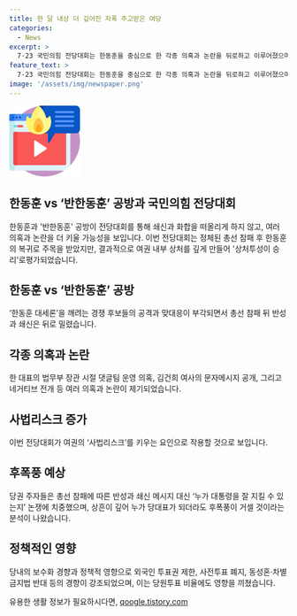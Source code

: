 ```yaml
---
title: 한 달 내상 더 깊어진 자폭 주고받은 여당
categories:
  - News
excerpt: >
  7·23 국민의힘 전당대회는 한동훈을 중심으로 한 각종 의혹과 논란을 뒤로하고 이루어졌으며, 여권의 사법리스크 가능성이 높아진 상황이다. 한동훈은 당권을 획득하였지만 이에 따른 내부의 갈등과 논란은 여전히 존재하며, 후폭풍이 예상된다. 또한, 후보들은 반성과 쇄신 메시지보다는 대통령을 어떻게 지킬 것인가에 집중하고 있으며, 정책적으로는 보수화 경향이 강해지고 있는 상황이다. 전당대회 후에도 친윤의 갈등이 이어질 것으로 예상된다.
feature_text: >
  7·23 국민의힘 전당대회는 한동훈을 중심으로 한 각종 의혹과 논란을 뒤로하고 이루어졌으며, 여권의 사법리스크 가능성이 높아진 상황이다. 한동훈은 당권을 획득하였지만 이에 따른 내부의 갈등과 논란은 여전히 존재하며, 후폭풍이 예상된다. 또한, 후보들은 반성과 쇄신 메시지보다는 대통령을 어떻게 지킬 것인가에 집중하고 있으며, 정책적으로는 보수화 경향이 강해지고 있는 상황이다. 전당대회 후에도 친윤의 갈등이 이어질 것으로 예상된다.
image: '/assets/img/newspaper.png'
---
```


<p><img src="/assets/img/news.png" alt="rentncar 속보" /></p>

<h2 data-ke-size="size26">한동훈 vs ‘반한동훈’ 공방과 국민의힘 전당대회</h2>

<p data-ke-size="size16">한동훈과 '반한동훈' 공방이 전당대회를 통해 쇄신과 화합을 떠올리게 하지 않고, 여러 의혹과 논란을 더 키울 가능성을 보입니다. 이번 전당대회는 정체된 총선 참패 후 한동훈의 복귀로 주목을 받았지만, 결과적으로 여권 내부 상처를 깊게 만들어 '상처투성이 승리'로평가되었습니다.</p>

<h2 data-ke-size="size26">한동훈 vs ‘반한동훈’ 공방</h2>

<p data-ke-size="size16">‘한동훈 대세론’을 깨려는 경쟁 후보들의 공격과 맞대응이 부각되면서 총선 참패 뒤 반성과 쇄신은 뒤로 밀렸습니다.</p>

<h2 data-ke-size="size26">각종 의혹과 논란</h2>

<p data-ke-size="size16">한 대표의 법무부 장관 시절 댓글팀 운영 의혹, 김건희 여사의 문자메시지 공개, 그리고 네거티브 전개 등 여러 의혹과 논란이 제기되었습니다.</p>

<h2 data-ke-size="size26">사법리스크 증가</h2>

<p data-ke-size="size16">이번 전당대회가 여권의 ‘사법리스크’를 키우는 요인으로 작용할 것으로 보입니다.</p>

<h2 data-ke-size="size26">후폭풍 예상</h2>

<p data-ke-size="size16">당권 주자들은 총선 참패에 따른 반성과 쇄신 메시지 대신 ‘누가 대통령을 잘 지킬 수 있는지’ 논쟁에 치중했으며, 상흔이 깊어 누가 당대표가 되더라도 후폭풍이 거셀 것이라는 분석이 나왔습니다.</p>

<h2 data-ke-size="size26">정책적인 영향</h2>

<p data-ke-size="size16">당내의 보수화 경향과 정책적 영향으로 외국인 투표권 제한, 사전투표 폐지, 동성혼·차별금지법 반대 등의 경향이 강조되었으며, 이는 당원투표 비율에도 영향을 끼쳤습니다.</p>
유용한 생활 정보가 필요하시다면, <a href="https://qoogle.tistory.com" rel="dofollow">qoogle.tistory.com</a>


